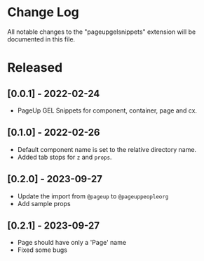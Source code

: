 # Change Log

All notable changes to the "pageupgelsnippets" extension will be documented in this file.

# Released

## [0.0.1] - 2022-02-24

- PageUp GEL Snippets for component, container, page and cx.

## [0.1.0] - 2022-02-26

- Default component name is set to the relative directory name.
- Added tab stops for `z` and `props`.

## [0.2.0] - 2023-09-27

- Update the import from `@pageup` to `@pageuppeopleorg`
- Add sample props

## [0.2.1] - 2023-09-27

- Page should have only a 'Page' name
- Fixed some bugs
